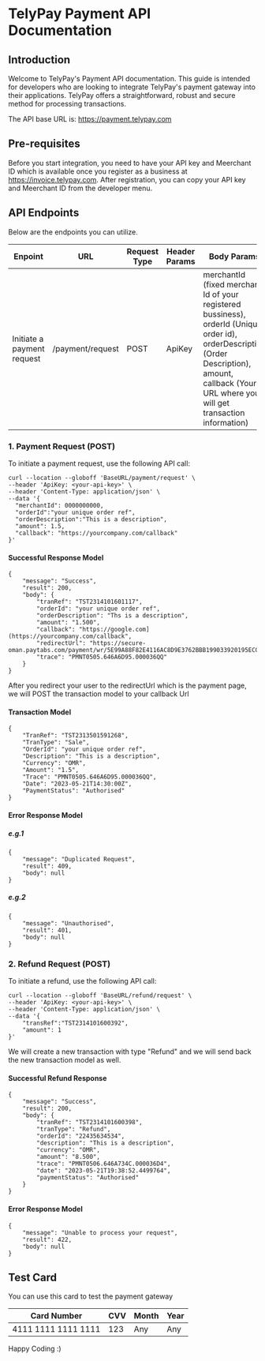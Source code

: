 # TelyPay Payment API Documentation
## Introduction
Welcome to TelyPay's Payment API documentation. This guide is intended for developers who are looking to integrate TelyPay's payment gateway into their applications. TelyPay offers a straightforward, robust and secure method for processing transactions.

The API base URL is: https://payment.telypay.com

## Pre-requisites
Before you start integration, you need to have your API key and Meerchant ID which is available once you register as a business at https://invoice.telypay.com. After registration, you can copy your API key and Meerchant ID from the developer menu.

## API Endpoints
Below are the endpoints you can utilize.
 
| Enpoint                   | URL | Request Type | Header Params | Body Params |
| ------------------------- | --------------- | ----------------- | ----------------- | ----------------- |
| Initiate a payment request | /payment/request | POST | ApiKey | merchantId (fixed merchant Id of your registered bussiness), <br> orderId (Unique order id), <br> orderDescription (Order Description),<br> amount, <br>callback (Your URL where you will get transaction information) |


### 1. Payment Request (POST)
To initiate a payment request, use the following API call:

```
curl --location --globoff 'BaseURL/payment/request' \
--header 'ApiKey: <your-api-key>' \
--header 'Content-Type: application/json' \
--data '{    
  "merchantId": 0000000000,
  "orderId":"your unique order ref",
  "orderDescription":"This is a description",
  "amount": 1.5,
  "callback": "https://yourcompany.com/callback"
}'
```

#### Successful Response Model
```
{
    "message": "Success",
    "result": 200,
    "body": {
        "tranRef": "TST2314101601117",
        "orderId": "your unique order ref",
        "orderDescription": "Ths is a description",
        "amount": "1.500",
        "callback": "https://google.com](https://yourcompany.com/callback",
        "redirectUrl": "https://secure-oman.paytabs.com/payment/wr/5E99A88F82E4116AC8D9E3762BBB199033920195EC0083435DAA8123",
        "trace": "PMNT0505.646A6D95.000036QQ"
    }
}
```
After you redirect your user to the redirectUrl which is the payment page, we will POST the transaction model to your callback Url

#### Transaction Model

```
{
    "TranRef": "TST2313501591268",
    "TranType": "Sale",
    "OrderId": "your unique order ref",
    "Description": "This is a description",
    "Currency": "OMR",
    "Amount": "1.5",
    "Trace": "PMNT0505.646A6D95.000036QQ",
    "Date": "2023-05-21T14:30:00Z",
    "PaymentStatus": "Authorised"
}
```

#### Error Response Model
##### e.g.1
```
{
    "message": "Duplicated Request",
    "result": 409,
    "body": null
}
```
##### e.g.2
```
{
    "message": "Unauthorised",
    "result": 401,
    "body": null
}
```

### 2. Refund Request (POST)
To initiate a refund, use the following API call:

```
curl --location --globoff 'BaseURL/refund/request' \
--header 'ApiKey: <your-api-key>' \
--header 'Content-Type: application/json' \
--data '{
    "transRef":"TST2314101600392",
    "amount": 1
}'
```

We will create a new transaction with type "Refund"
and we will send back the new transaction model as well.

#### Successful Refund Response
```
{
    "message": "Success",
    "result": 200,
    "body": {
        "tranRef": "TST2314101600398",
        "tranType": "Refund",
        "orderId": "22435634534",
        "description": "This is a description",
        "currency": "OMR",
        "amount": "8.500",
        "trace": "PMNT0506.646A734C.000036D4",
        "date": "2023-05-21T19:38:52.4499764",
        "paymentStatus": "Authorised"
    }
}
```

#### Error Response Model
```
{
    "message": "Unable to process your request",
    "result": 422,
    "body": null
}
```

## Test Card
You can use this card to test the payment gateway

| Card Number | CVV | Month | Year |
| --------------- | --------------- | --------------- | --------------- |
| 4111 1111 1111 1111 | 123 | Any | Any |



Happy Coding :)
